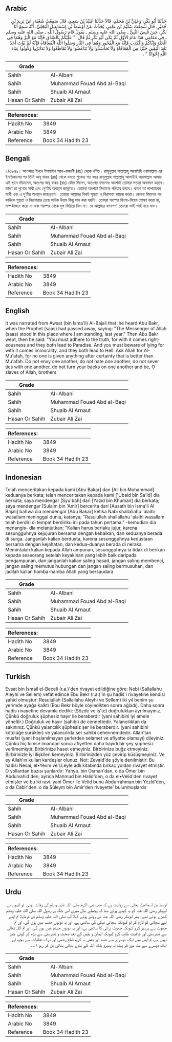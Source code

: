 ## Arabic


<div dir="rtl" lang="ar" style={{fontSize:'larger',backgroundColor:'#f8f9fa',padding:20}}>
حَدَّثَنَا أَبُو بَكْرٍ، وَعَلِيُّ بْنُ مُحَمَّدٍ، قَالاَ حَدَّثَنَا عُبَيْدُ بْنُ سَعِيدٍ، قَالَ سَمِعْتُ شُعْبَةَ، عَنْ يَزِيدَ بْنِ خُمَيْرٍ، قَالَ سَمِعْتُ سُلَيْمَ بْنَ عَامِرٍ، يُحَدِّثُ عَنْ أَوْسَطَ بْنِ إِسْمَاعِيلَ الْبَجَلِيِّ، أَنَّهُ سَمِعَ أَبَا بَكْرٍ، حِينَ قُبِضَ النَّبِيُّ ـ صلى الله عليه وسلم ـ يَقُولُ قَامَ رَسُولُ اللَّهِ ـ صلى الله عليه وسلم ـ فِي مَقَامِي هَذَا عَامَ الأَوَّلِ ثُمَّ بَكَى أَبُو بَكْرٍ ثُمَّ قَالَ ‏ "‏ عَلَيْكُمْ بِالصِّدْقِ فَإِنَّهُ مَعَ الْبِرِّ وَهُمَا فِي الْجَنَّةِ وَإِيَّاكُمْ وَالْكَذِبَ فَإِنَّهُ مَعَ الْفُجُورِ وَهُمَا فِي النَّارِ وَسَلُوا اللَّهَ الْمُعَافَاةَ فَإِنَّهُ لَمْ يُؤْتَ أَحَدٌ بَعْدَ الْيَقِينِ خَيْرًا مِنَ الْمُعَافَاةِ وَلاَ تَحَاسَدُوا وَلاَ تَبَاغَضُوا وَلاَ تَقَاطَعُوا وَلاَ تَدَابَرُوا وَكُونُوا عِبَادَ اللَّهِ إِخْوَانًا ‏"‏ ‏.‏
</div>
<div style={{backgroundColor:'#f8f9fa',padding:20, marginBottom: 10}}><table> <thead> <tr> <th>Grade</th> <th></th> </tr> </thead> <tbody> <tr><td>Sahih</td><td>Al-Albani</td></tr><tr><td>Sahih</td><td>Muhammad Fouad Abd al-Baqi</td></tr><tr><td>Sahih</td><td>Shuaib Al Arnaut</td></tr><tr><td>Hasan Or Sahih</td><td>Zubair Ali Zai</td></tr></tbody></table><table> <thead> <tr> <th>References:</th> <th></th> </tr> </thead> <tbody><tr><td>Hadith No</td><td>3849</td></tr><tr><td>Arabic No</td><td>3849</td></tr><tr><td>Reference</td><td>Book 34 Hadith 23</td></tr></tbody></table></div>

## Bengali


<div dir="ltr" lang="bn" style={{fontSize:'larger',backgroundColor:'#f8f9fa',padding:20}}>
২/৩৮৪৯। আওসাত ইবনে ইসমাঈল আল-বাজালী (রাঃ) থেকে বর্ণিত। রাসূলুল্লাহ সাল্লাল্লাহু আলাইহি ওয়াসাল্লাম এর ইনতিকালের পর তিনি আবূ বাকর (রাঃ) থেকে বলতে শুনেনঃ গত বছর রাসূলুল্লাহ সাল্লাল্লাহু আলাইহি ওয়াসাল্লাম আমার এই স্থানে দাঁড়ালেন, অতঃপর আবূ বাকর (রাঃ) কেঁদে দিলেন, অতঃপর বললেনঃ অবশ্যই তোমরা সততা অবলম্বন করবে। কারণ তা পুণ্যের সাথী এবং দেু’টির অবস্থান জান্নাতে। তোমরা অবশ্যই মিথ্যাকে পরিহার করবে। কারণ তা পাপাচারের সাথী এবং এ দু’টির অবস্থান জাহান্নামে। তোমরা আল্লাহর নিকট সুস্থতা ও নিরাপত্তা কামনা করো। কেননা ঈমানের পর কাউকে সুস্থতা ও নিরাপত্তার চেয়ে অধিক উত্তম কিছু দান করা হয়নি। তোমরা পরস্পর হিংসা-বিদ্বেষ পোষণ করো না, সম্পর্কচ্ছেদ করো না এবং পরস্পর থেকে মুখ ফিরিয়ে নিও না। হে আল্লাহর বান্দাগণ! তোমরা ভাই ভাই হয়ে যাও।
</div>
<div style={{backgroundColor:'#f8f9fa',padding:20, marginBottom: 10}}><table> <thead> <tr> <th>Grade</th> <th></th> </tr> </thead> <tbody> <tr><td>Sahih</td><td>Al-Albani</td></tr><tr><td>Sahih</td><td>Muhammad Fouad Abd al-Baqi</td></tr><tr><td>Sahih</td><td>Shuaib Al Arnaut</td></tr><tr><td>Hasan Or Sahih</td><td>Zubair Ali Zai</td></tr></tbody></table><table> <thead> <tr> <th>References:</th> <th></th> </tr> </thead> <tbody><tr><td>Hadith No</td><td>3849</td></tr><tr><td>Arabic No</td><td>3849</td></tr><tr><td>Reference</td><td>Book 34 Hadith 23</td></tr></tbody></table></div>

## English


<div dir="ltr" lang="en" style={{fontSize:'larger',backgroundColor:'#f8f9fa',padding:20}}>
It was narrated from Awsat (bin Isma'il) Al-Bajali that :he heard Abu Bakr, when the Prophet (saas) had passed away, saying: "The Messenger of Allah (saas) stood in this place where I am standing, last year." Then Abu Bakr wept, then he said: "You must adhere to the truth, for with it comes righteousness and they both lead to Paradise. And you must beware of lying for with it comes immorality, and they both lead to Hell. Ask Allah for Al-Mu'afah, for no one is given anything after certainty that is better than Mu'afah. Do not envy one another, do not hate one another, do not sever ties with one another, do not turn your backs on one another and be, O slaves of Allah, brothers
</div>
<div style={{backgroundColor:'#f8f9fa',padding:20, marginBottom: 10}}><table> <thead> <tr> <th>Grade</th> <th></th> </tr> </thead> <tbody> <tr><td>Sahih</td><td>Al-Albani</td></tr><tr><td>Sahih</td><td>Muhammad Fouad Abd al-Baqi</td></tr><tr><td>Sahih</td><td>Shuaib Al Arnaut</td></tr><tr><td>Hasan Or Sahih</td><td>Zubair Ali Zai</td></tr></tbody></table><table> <thead> <tr> <th>References:</th> <th></th> </tr> </thead> <tbody><tr><td>Hadith No</td><td>3849</td></tr><tr><td>Arabic No</td><td>3849</td></tr><tr><td>Reference</td><td>Book 34 Hadith 23</td></tr></tbody></table></div>

## Indonesian


<div dir="ltr" lang="id" style={{fontSize:'larger',backgroundColor:'#f8f9fa',padding:20}}>
Telah menceritakan kepada kami [Abu Bakar] dan [Ali bin Muhammad] keduanya berkata; telah menceritakan kepada kami ['Ubaid bin Sa'id] dia berkata; saya mendengar [Syu'bah] dari [Yazid bin Khumair] dia berkata; saya mendengar [Sulaim bin 'Amir] bercerita dari [Ausath bin Isma'il Al Bajali] bahwa dia mendengar [Abu Bakar] ketika Nabi shallallahu 'alaihi wasallam meninggal dunia, katanya; "Rasulullah shallallahu 'alaihi wasallam telah berdiri di tempat berdiriku ini pada tahun pertama." -kemudian dia menangis- dia melanjutkan; "Kalian harus berlaku jujur, karena sesungguhnya kejujuran bersama dengan kebaikan, dan keduanya berada di surga. Janganlah kalian berdusta, karena sesungguhnya kedustaan bersama dengan kejahatan, dan kedua-duanya berada di neraka. Memintalah kalian kepada Allah ampunan, sesungguhnya ia tidak di berikan kepada seseorang setelah keyakinan yang lebih baik daripada pengampunan, dan janganlah kalian saling hasad, jangan saling membenci, jangan saling memutus hubungan dan jangan saling bermusuhan, dan jadilah kalian hamba-hamba Allah yang bersaudara
</div>
<div style={{backgroundColor:'#f8f9fa',padding:20, marginBottom: 10}}><table> <thead> <tr> <th>Grade</th> <th></th> </tr> </thead> <tbody> <tr><td>Sahih</td><td>Al-Albani</td></tr><tr><td>Sahih</td><td>Muhammad Fouad Abd al-Baqi</td></tr><tr><td>Sahih</td><td>Shuaib Al Arnaut</td></tr><tr><td>Hasan Or Sahih</td><td>Zubair Ali Zai</td></tr></tbody></table><table> <thead> <tr> <th>References:</th> <th></th> </tr> </thead> <tbody><tr><td>Hadith No</td><td>3849</td></tr><tr><td>Arabic No</td><td>3849</td></tr><tr><td>Reference</td><td>Book 34 Hadith 23</td></tr></tbody></table></div>

## Turkish


<div dir="ltr" lang="tr" style={{fontSize:'larger',backgroundColor:'#f8f9fa',padding:20}}>
Evsat bin İsmail el-Beceli (r.a.)'den rivayet edildiğine göre: Nebi (Sallallahu Aleyhi ve Sellem) vefat edince Ebu Bekr (r.a.)'in şu hadis'i rivayetine kendisi şahid olmuştur: Resulullah (Sallallahu Aleyhi ve Sellem) iki yıl benim şu yerimde ayağa kalktı (Ebu Bekr böyle söyledikten sonra ağladı). Daha sonra hadis rivayetine devamla dediki: (Sözde ve iş'te) doğruluktan ayrılmayınız. Çünkü doğruluk şüphesiz hayır ile beraberdir (yani sahibini iyi amele yöneltir.) Doğruluk ve hayır (sahibi) de cennettedir. Yalancılıktan da sakınınız. Çünkü yalancılık şüphesiz şer ile beraberdir. (yani sahibini kötülüğe sürükler) ve yalancılıkla şer sahibi cehennemdedir. Allah'tan muafat (yani hoşlanılmayan şerlerden selamet ve afiyette olamayı) dileyiniz. Çünkü hiç kimse imandan sonra afiyetten daha hayırlı bir şey şüphesiz verilmemiştir. Birbirinize haset etmeyiniz. Birbirinize buğz etmeyiniz. Birbirinizle iyi ilişkileri kemeyiniz. Birbirinizden yüz çevirip küsüşmeyiniz. Ve ey Allah'ın kulları kardeşler olunuz. Not: Zevaid'de şöyle denilmiştir: Bu hadisi Nesai, el•Yevm ve'l.Leyle adlı kitabında birkaç yoldan rivayet etmiştir. O yollardan bazısı şunlardır: Yahya. bin Osman'dan, o da Ömer bin Abdulvahid'den; ayrıca Mahmud bin Halid'den, o da el•Velid'den rivayet etmişler ve bu iki ravi. yani Ömer ile Velid bunu Abdurrahman bin Yezld'den, o da Cabir'den. o da Süleym bin Amir'den rivayette' bulunmuşlardır
</div>
<div style={{backgroundColor:'#f8f9fa',padding:20, marginBottom: 10}}><table> <thead> <tr> <th>Grade</th> <th></th> </tr> </thead> <tbody> <tr><td>Sahih</td><td>Al-Albani</td></tr><tr><td>Sahih</td><td>Muhammad Fouad Abd al-Baqi</td></tr><tr><td>Sahih</td><td>Shuaib Al Arnaut</td></tr><tr><td>Hasan Or Sahih</td><td>Zubair Ali Zai</td></tr></tbody></table><table> <thead> <tr> <th>References:</th> <th></th> </tr> </thead> <tbody><tr><td>Hadith No</td><td>3849</td></tr><tr><td>Arabic No</td><td>3849</td></tr><tr><td>Reference</td><td>Book 34 Hadith 23</td></tr></tbody></table></div>

## Urdu


<div dir="rtl" lang="ur" style={{fontSize:'larger',backgroundColor:'#f8f9fa',padding:20}}>
اوسط بن اسماعیل بجلی سے روایت ہے کہ جب نبی اکرم صلی اللہ علیہ وسلم کی وفات ہوئی، تو انہوں نے ابوبکر رضی اللہ عنہ کو یہ کہتے ہوئے سنا کہ پچھلے سال میری اس جگہ پر رسول اللہ صلی اللہ علیہ وسلم کھڑے ہوئے تھے، پھر ابوبکر رضی اللہ عنہ نے روتے ہوئے کہا: آپ صلی اللہ علیہ وسلم نے فرمایا: تم اپنے لیے سچائی کو لازم کر لو کیونکہ سچائی نیکی کی ساتھی ہے، اور یہ دونوں جنت میں ہوں گی، اور تم جھوٹ سے پرہیز کرو کیونکہ جھوٹ برائی کا ساتھی ہے، اور یہ دونوں جہنم میں ہوں گی، اور تم اللہ تعالیٰ سے تندرستی اور عافیت طلب کرو کیونکہ ایمان و یقین کے بعد صحت و تندرستی سے بڑھ کر کوئی چیز نہیں ہے، تم آپس میں ایک دوسرے سے حسد اور بغض نہ کرو، قطع رحمی اور ترک تعلقات سے بچو، اور ایک دوسرے سے منہ موڑ کر پیٹھ نہ پھیرو بلکہ اللہ کے بندے بھائی بھائی بن کر رہو ۱؎۔
</div>
<div style={{backgroundColor:'#f8f9fa',padding:20, marginBottom: 10}}><table> <thead> <tr> <th>Grade</th> <th></th> </tr> </thead> <tbody> <tr><td>Sahih</td><td>Al-Albani</td></tr><tr><td>Sahih</td><td>Muhammad Fouad Abd al-Baqi</td></tr><tr><td>Sahih</td><td>Shuaib Al Arnaut</td></tr><tr><td>Hasan Or Sahih</td><td>Zubair Ali Zai</td></tr></tbody></table><table> <thead> <tr> <th>References:</th> <th></th> </tr> </thead> <tbody><tr><td>Hadith No</td><td>3849</td></tr><tr><td>Arabic No</td><td>3849</td></tr><tr><td>Reference</td><td>Book 34 Hadith 23</td></tr></tbody></table></div>